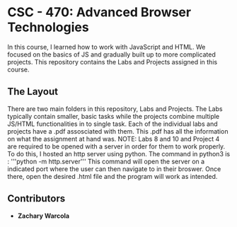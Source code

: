 # CSC - 470: Advanced Browser Technologies

In this course, I learned how to work with JavaScript and HTML. We focused on the basics of JS and gradually built up to more complicated projects. This repository contains the Labs and Projects assigned in this course.

## The Layout

There are two main folders in this repository, Labs and Projects. The Labs typically contain smaller, basic tasks while the projects combine multiple JS/HTML functionalities in to single task. Each of the individual labs and projects have a .pdf assosciated with them. This .pdf has all the information on what the assignment at hand was. NOTE: Labs 8 and 10 and Project 4 are required to be opened with a server in order for them to work properly. To do this, I hosted an http server using python. The command in python3 is :
'''python -m http.server'''
This command will open the server on a indicated port where the user can then navigate to in their broswer. Once there, open the desired .html file and the program will work as intended.

## Contributors
* **Zachary Warcola**
